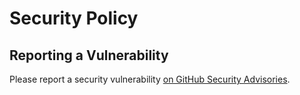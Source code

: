 # Security Policy

## Reporting a Vulnerability

Please report a security vulnerability [on GitHub Security Advisories](https://github.com/litetex/crt-sh-client/security/advisories/new).
